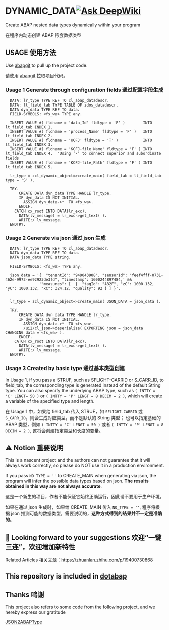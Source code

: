 # DYNAMIC_DATA[![Ask DeepWiki](https://deepwiki.com/badge.svg)](https://deepwiki.com/Greenheart/pagecrypt)
Create ABAP nested data types dynamically within your program

在程序内动态创建 ABAP 嵌套数据类型

## USAGE 使用方法

Use [abapgit](https://github.com/abapGit/docs.abapgit.org) to pull up the project code.

请使用 [abapgit](https://github.com/abapGit/docs.abapgit.org) 拉取项目代码。

### Usage 1 Generate through configuration fields  通过配置字段生成

```ABAP
  DATA: lr_type TYPE REF TO cl_abap_datadescr.
  DATA: lt_field_tab TYPE TABLE OF zdos_datadescr.
  DATA dyn_data TYPE REF TO data.
  FIELD-SYMBOLS: <fs_wa> TYPE any.
  
  INSERT VALUE #( fldname = 'data_Id' fldtype = 'F' )        INTO lt_field_tab INDEX 1.
  INSERT VALUE #( fldname = 'process_Name' fldtype = 'F' )   INTO lt_field_tab INDEX 2.
  INSERT VALUE #( fldname = 'KCFJ' fldtype = 'T' )           INTO lt_field_tab INDEX 3.
  INSERT VALUE #( fldname = 'KCFJ-file_Name' fldtype = 'F' ) INTO lt_field_tab INDEX 4.  "Using ‘-’ to connect superior and subordinate fields
  INSERT VALUE #( fldname = 'KCFJ-file_Path' fldtype = 'F' ) INTO lt_field_tab INDEX 5.
  
  lr_type = zcl_dynamic_object=>create_main( field_tab = lt_field_tab  type = 'S' ).
  
  TRY.
      CREATE DATA dyn_data TYPE HANDLE lr_type.
      IF dyn_data IS NOT INITIAL.
        ASSIGN dyn_data->*  TO <fs_wa>.
      ENDIF.
    CATCH cx_root INTO DATA(lr_exc).
      DATA(lv_message) = lr_exc->get_text( ).
      WRITE:/ lv_message.
  ENDTRY.
```

### Usage 2 Generate via json  通过 json 生成


```ABAP
  DATA: lr_type TYPE REF TO cl_abap_datadescr.
  DATA dyn_data TYPE REF TO data.
  DATA json_data TYPE string.

  FIELD-SYMBOLS: <fs_wa> TYPE any.

  json_data = '{  "tenantId": "949043908", "sensorId": "feef4fff-0731-462e-9972-ee92923de3fd", "timestamp": 1600244897484,' &&
               '"measures": [  {  "tagId": "A32F", "zC": 1000.132, "yC": 1000.132, "xC": 324.12, "quality": 92 } ] }'.


  lr_type = zcl_dynamic_object=>create_main( JSON_DATA = json_data ).
  
  TRY.
      CREATE DATA dyn_data TYPE HANDLE lr_type.
      IF dyn_data IS NOT INITIAL.
        ASSIGN dyn_data->*  TO <fs_wa>.
        /ui2/cl_json=>deserialize( EXPORTING json = json_data  CHANGING data = <fs_wa> ).
      ENDIF.
    CATCH cx_root INTO DATA(lr_exc).
      DATA(lv_message) = lr_exc->get_text( ).
      WRITE:/ lv_message.
  ENDTRY.
```
   
### Usage 3 Created by basic type  通过基本类型创建

In Usage 1, if you pass a STRUF, such as SFLIGHT-CARRID or S_CARR_ID, to field_tab, the corresponding type is generated instead of the default String type.
You can also specify the underlying ABAP type, such as `( INTTY = 'C' LENGT= 50 )` or `( INTTY = 'P' LENGT = 8 DECIM = 2 )`, which will create a variable of the specified type and length.

在 Usage 1 中，如果给 field_tab 传入 STRUF，如 `SFLIGHT-CARRID` 或 `S_CARR_ID`，则会生成对应类型，而不是默认的 String 类型；
也可以指定基础的 ABAP 类型，例如 `( INTTY = 'C' LENGT = 50 )` 或者 `( INTTY = 'P' LENGT = 8 DECIM = 2 )`, 这将会创建指定类型和长度的变量。

## ⚠️ Notion 重要说明

This is a nascent project and the authors can not guarantee that it will always work correctly, so please do NOT use it in a production environment.

If you pass `NO_TYPE = ''` to CREATE_MAIN when generating via json, the program will infer the possible data types based on json. **The results obtained in this way are not always accurate**.

这是一个新生的项目，作者不能保证它始终正确运行，因此请不要用于生产环境。

如果在通过 json 生成时，如果给 CREATE_MAIN 传入 `NO_TYPE = ''`, 程序将根据 json 推测可能的数据类型，需要说明的，**这种方式得到的结果并不一定是准确的**。

## 🌟 Looking forward to your suggestions 欢迎“一键三连”，欢迎增加新特性

Related Articles 相关文章：https://zhuanlan.zhihu.com/p/19400730868

## This repository is included in [dotabap](https://dotabap.org/)

## Thanks 鸣谢

This project also refers to some code from the following project, and we hereby express our gratitude

[JSON2ABAPType](https://github.com/fidley/JSON2ABAPType)
